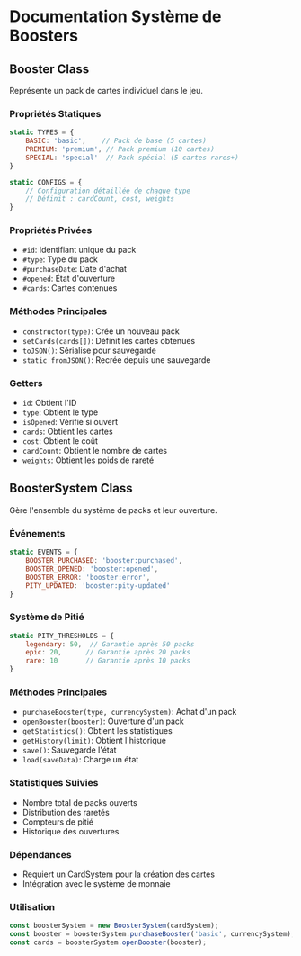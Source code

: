 # Documentation Système de Boosters

## Booster Class
Représente un pack de cartes individuel dans le jeu.

### Propriétés Statiques
```javascript
static TYPES = {
    BASIC: 'basic',    // Pack de base (5 cartes)
    PREMIUM: 'premium', // Pack premium (10 cartes)
    SPECIAL: 'special'  // Pack spécial (5 cartes rares+)
}

static CONFIGS = {
    // Configuration détaillée de chaque type
    // Définit : cardCount, cost, weights
}
```

### Propriétés Privées
- `#id`: Identifiant unique du pack
- `#type`: Type du pack
- `#purchaseDate`: Date d'achat
- `#opened`: État d'ouverture
- `#cards`: Cartes contenues

### Méthodes Principales
- `constructor(type)`: Crée un nouveau pack
- `setCards(cards[])`: Définit les cartes obtenues
- `toJSON()`: Sérialise pour sauvegarde
- `static fromJSON()`: Recrée depuis une sauvegarde

### Getters
- `id`: Obtient l'ID
- `type`: Obtient le type
- `isOpened`: Vérifie si ouvert
- `cards`: Obtient les cartes
- `cost`: Obtient le coût
- `cardCount`: Obtient le nombre de cartes
- `weights`: Obtient les poids de rareté

## BoosterSystem Class
Gère l'ensemble du système de packs et leur ouverture.

### Événements
```javascript
static EVENTS = {
    BOOSTER_PURCHASED: 'booster:purchased',
    BOOSTER_OPENED: 'booster:opened',
    BOOSTER_ERROR: 'booster:error',
    PITY_UPDATED: 'booster:pity-updated'
}
```

### Système de Pitié
```javascript
static PITY_THRESHOLDS = {
    legendary: 50,  // Garantie après 50 packs
    epic: 20,      // Garantie après 20 packs
    rare: 10       // Garantie après 10 packs
}
```

### Méthodes Principales
- `purchaseBooster(type, currencySystem)`: Achat d'un pack
- `openBooster(booster)`: Ouverture d'un pack
- `getStatistics()`: Obtient les statistiques
- `getHistory(limit)`: Obtient l'historique
- `save()`: Sauvegarde l'état
- `load(saveData)`: Charge un état

### Statistiques Suivies
- Nombre total de packs ouverts
- Distribution des raretés
- Compteurs de pitié
- Historique des ouvertures

### Dépendances
- Requiert un CardSystem pour la création des cartes
- Intégration avec le système de monnaie

### Utilisation
```javascript
const boosterSystem = new BoosterSystem(cardSystem);
const booster = boosterSystem.purchaseBooster('basic', currencySystem);
const cards = boosterSystem.openBooster(booster);
```
